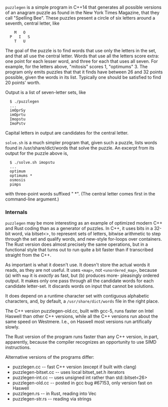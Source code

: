 ```puzzlegen``` is a simple program in C++14 that generates all
possible versions of an anagram puzzle as found in the New York Times
Magazine, that they call "Spelling Bee".  These puzzles present a circle
of six letters around a seventh, central letter, like
```
    M   O
  P   I   S
    T   U
```
The goal of the puzzle is to find words that use only the letters in the
set, and that all use the central letter.  Words that use all the letters
score extra: one point for each lesser word, and three for each that uses
all seven.  For example, for the letters above, "mitosis" scores 1,
"optimums" 3.  The program only emits puzzles that that it finds have
between 26 and 32 points possible, given the words in its list.
Typically one should be satisfied to find 20 points' worth.

Output is a list of seven-letter sets, like
```
  $ ./puzzlegen
  ...
  imOprSy
  imOprtu
  Imopstu
  ImoPstv
```
Capital letters in output are candidates for the central letter.

```solve.sh``` is a much simpler program that, given such a puzzle,
lists words found in /usr/share/dict/words that solve the puzzle. An
excerpt from its output for the puzzle above is,
```
  $ ./solve.sh imopstu
  ...
  optimum
  optimums *
  osmosis
  pimps
```
with three-point words suffixed " *".  (The central letter comes first
in the command-line argument.)

### Internals

```puzzlegen``` may be more interesting as an example of optimized modern
C++ and Rust coding than as a generator of puzzles.  In C++, it uses bits in
a 32-bit word, via bitset<>, to represent sets of letters, bitwise arithmetic
to step through the set and qualify words, and new-style for-loops over
containers.  The Rust version does almost precisely the same operations,
but in a functional style that turns out to run quite a bit faster than
if transcribed straight from the C++.

As important is what it doesn't use.  It doesn't store the actual words it
reads, as they are not useful.  It uses ```<map>```, not ```<unordered_map>```,
because (a) with ```map``` it is *exactly* as fast, but (b) produces more-
pleasingly ordered output.  It makes only one pass through all the candidate
words for each candidate letter-set.  It discards words on input that cannot
be solutions.

It does depend on a runtime character set with contiguous alphabetic
characters, and, by default, a ```/usr/share/dict/words``` file in the right
place.

The C++ version puzzlegen-old.cc, built with gcc-5, runs faster on Intel
Haswell than other C++ versions, while all the C++ versions run about the
same speed on Westmere.  I.e., on Haswell most versions run artifically
slowly.

The Rust version of the program runs faster than any C++ version, in part,
apparently, because the compiler recognizes an opportunity to use SIMD
instructions.

Alternative versions of the programs differ:

  - puzzlegen.cc     -- fast C++ version (except if built with clang)
  - puzzlegen-bitset.cc -- uses local bitset_set.h iterators
  - puzzlegen-int.cc -- uses unsigned int rather than std::bitset<26>
  - puzzlegen-old.cc -- posted in gcc bug #67153, only version fast on Haswell
  - puzzlegen.rs     -- in Rust, reading into Vec<u8>
  - puzzlegen-str.rs -- reading via strings
